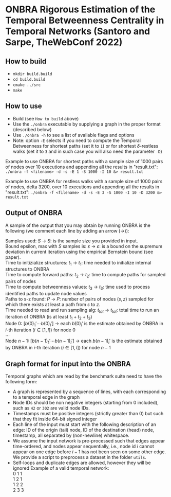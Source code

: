 # ONBRA Rigorous Estimation of the Temporal Betweenness Centrality in Temporal Networks (Santoro and Sarpe, TheWebConf 2022) 

## How to build

- `mkdir build.build`
- `cd build.build`
- `cmake ../src`
- `make`

## How to use

 - Build (see `How to build` above)
 - Use the `./onbra` executable by supplying a graph in the proper format (described below)
 - Use `./onbra -h` to see a list of available flags and options
 - Note: option `-E` selects if you need to compute the Temporal Betweenness for shortest paths (set it to `1`) or for shortest $\delta$-restless walks (set it to `3` and in such case you will also need the parameter `-D`)
  
 Example to use ONBRA for shortest paths with a sample size of 1000 pairs of nodes over 10 executions and appending all the results in "result.txt":
`./onbra -f <filename> -d -s -E 1 -S 1000 -I 10 &> result.txt`
 
 Example to use ONBRA for restless walks with a sample size of 1000 pairs of nodes, delta 3200, over 10 executions and appending all the results in "result.txt":
`./onbra -f <filename> -d -s -E 3 -S 1000 -I 10 -D 3200 &> result.txt`

## Output of ONBRA
A sample of the output that you may obtain by running ONBRA is the following (we comment each line by adding an arrow (&rarr;)):

Samples used: $S$ &rarr; $S$: is the sample size you provided in input. \
Bound epsilon, max with $S$ samples is: $\varepsilon$ &rarr; $\varepsilon$: is a bound on the supremum deviation in current iteration using the empirical Bernstein bound (see paper). \
Time to initizialize structures: $t_1$  &rarr; $t_1$: time needed to initialize internal structures to ONBRA \
Time to compute forward paths: $t_2$ &rarr; $t_2$: time to compute paths for sampled pairs of nodes \
Time to compute betweenness values: $t_3$ &rarr; $t_3$: time used to process identified paths to update node values \
Paths to s-z found: $P$ &rarr; $P$: number of pairs of nodes $(s,z)$ sampled for which there exists at least a path from $s$ to $z$. \
Time needed to read and run sampling alg: $t_{tot}$ &rarr; $t_{tot}$: total time to run an iteration of ONBRA (is at least $t_1+t_2+t_3$) \
Node 0: $[b(0)_1' \cdots b(0)_I']$ -> each $b(0)_i'$ is the estimate obtained by ONBRA in $i$-th iteration ($i \in [1,I]$) for node 0 \
$\cdots$ \
Node $n-1$: $[b(n-1)_1' \cdots b(n-1)_I']$ -> each $b(n-1)_i'$ is the estimate obtained by ONBRA in $i$-th iteration ($i \in [1,I]$) for node $n-1$

## Graph format for input into the ONBRA

Temporal graphs which are read by the benchmark suite need to have the following form:
 - A graph is represented by a sequence of lines, with each corresponding to a temporal edge in the graph
 - Node IDs should be non negative integers (starting from 0 included), such as `42` or `302` are valid node IDs. 
 - Timestamps must be positive integers (strictly greater than 0) but such that they fit inside 64-bit signed integer
 - Each line of the input must start with the following description of an edge: ID of the origin (tail) node, ID of the destination (head) node, timestamp, all separated by (non-newline) whitespace.
 - We assume the input network is pre-processed such that edges appear time-ordered, and nodes appear sequentially, i.e., node id $i$ cannot appear on one edge before $i-1$ has not been seen on some other edge. We provide a script to preprocess a dataset in the folder `utils`.
 - Self-loops and duplicate edges are allowed, however they will be ignored
Example of a valid temporal network:\
    0 1 1\
    1 2 1\
    1 2 2\
    2 3 3
